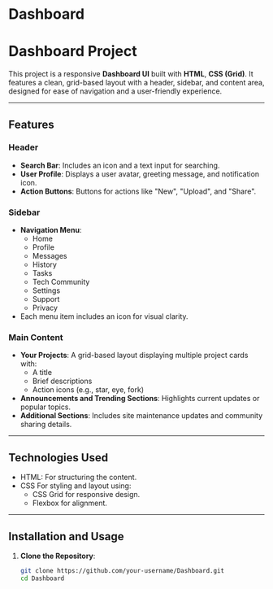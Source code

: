 # Dashboard

# Dashboard Project

This project is a responsive **Dashboard UI** built with **HTML**, **CSS (Grid)**. It features a clean, grid-based layout 
with a header, sidebar, and content area, designed for ease of navigation and a user-friendly experience.

---

## Features

### **Header**
- **Search Bar**: Includes an icon and a text input for searching.
- **User Profile**: Displays a user avatar, greeting message, and notification icon.
- **Action Buttons**: Buttons for actions like "New", "Upload", and "Share".

### **Sidebar**
- **Navigation Menu**: 
  - Home
  - Profile
  - Messages
  - History
  - Tasks
  - Tech Community
  - Settings
  - Support
  - Privacy
- Each menu item includes an icon for visual clarity.

### **Main Content**
- **Your Projects**: A grid-based layout displaying multiple project cards with:
  - A title
  - Brief descriptions
  - Action icons (e.g., star, eye, fork)
- **Announcements and Trending Sections**: Highlights current updates or popular topics.
- **Additional Sections**: Includes site maintenance updates and community sharing details.

---

## Technologies Used

- HTML: For structuring the content.
- CSS For styling and layout using:
  - CSS Grid for responsive design.
  - Flexbox for alignment.

---

## Installation and Usage

1. **Clone the Repository**:
   ```bash
   git clone https://github.com/your-username/Dashboard.git
   cd Dashboard
